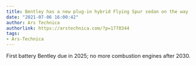 ```yaml
---
title: Bentley has a new plug-in hybrid Flying Spur sedan on the way
date: "2021-07-06 16:00:42"
author: Ars Technica
authorlink: https://arstechnica.com/?p=1778344
tags:
- Ars-Technica
---
```

First battery Bentley due in 2025; no more combustion engines after 2030.